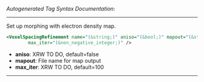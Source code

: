 <!-- THIS IS AN AUTOGENERATED FILE: Don't edit it directly, instead change the schema definition in the code itself. -->

_Autogenerated Tag Syntax Documentation:_

---
Set up morphing with electron density map.

```xml
<VoxelSpacingRefinement name="(&string;)" aniso="(&bool;)" mapout="(&string;)"
        max_iter="(&non_negative_integer;)" />
```

-   **aniso**: XRW TO DO, default=false
-   **mapout**: File name for map output
-   **max_iter**: XRW TO DO, default=100

---
